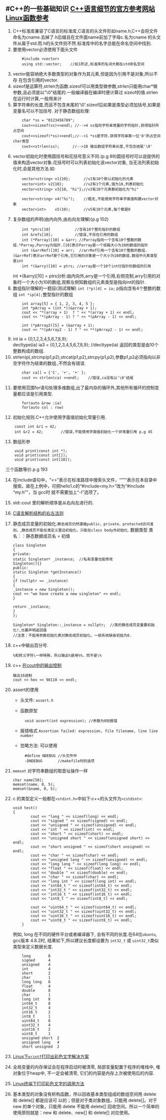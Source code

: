 #C++的一些基础知识
 [C++语言细节的官方参考网站](http://www.cplusplus.com/reference/cctype/)  
 [Linux函数参考](http://linux.die.net/man/3/pthread_join)
[]()
- 

1. C++标准库兼容了C语言的标准库,C语言的头文件形如name.h,C++会将文件命名为cname.去掉了.h后缀且在文件面name前加了字母c.名为cname	的头文件从属于std.而.h的头文件则不然.标准库中的名字总能在命名空间中找到.
2. 要使用vector必须使用下面头文件
    ```
        #include <vector>
        using std::vector;    //如1所述,标准库的名词大都在std命名空间
    ```
3. vector能容纳绝大多数类型的对象作为其元素,但是因为引用不是对象,所以不存      在包含引用的vector.
4. sizeof是运算符,strlen为函数.sizeof可以用类型做参数,strlen只能用char*做参数,且必须是以"\0"结尾的.一般编译器在编译时便计算过	sizeof的值.strlen在运行时计算,一般用来计
5. 算字符串的长度,而且不包含末尾的'\0'.sizeof后如果是类型必须加括号,如果是变量名可以不加括号.
	对于静态数组处理:
	```
	    char *ss = "0123456789";
	    cout<<sizeof(ss)<<endl; //-->4 ss指向字符串常量的字符指针,获得指针所占空间
	    cout<<sizeof(*ss)<<endl;//-->1 *ss是字符.获得字符串第一位'0'所占空间char类型
	    cout<<strlen(ss);      //-->10 输出数组字符串长度,不包含结尾'\0'
	```
6. vector初始化时使用圆括号和花括号意义不同.(p.g 89)圆括号时可以说提供的值来构造vector对象.花括号时可以列表初始化该vector对象,	当无法列表初始化时,会是其他方法.如:
	```
	    vector<string> v1{10};      //v1有10个默认初始化的元素
	    vector<int> v2{10};         //v2有1个元素,值为10,列表初始化
	    vector<string> v3{10, "hi"};//v3有10个元素都初始化为"hi"
	
	    vector<string> v4("hi");    //粗无,不能使用字符串字面值构建vector对象
	    vector<int>    v5(10);      //v5有10个元素,每个都是0
	```
7. 复杂数组的声明(由内向外,由右向左理解)(p.g 102)
	```
	    int *ptrs[10]           //含有10个整形指针的数组
	    int &refs[10];          //错误,不存在引用的数组
	    int (*Parray)[10] = &arr; //Parray指向一个含有10个整数的数组.*Parray,Parray为指针.[10]表示Parray是一个纸箱大小为10的数组的指针
	    int (&arrRef)[10] = arr;  //arrRef引用一个含有10个整数的数组.(&arrRef)表示arrRef是个引用,它引用的对象是一个大小为10的数组.数组中元素类型是int
	    int *(&arry)[10] = ptrs; //array是一个10个int行指针的数组的引用
	```
    int *(&arry)[10] = ptrs分析:由内向外,arry是一个引用,右侧克制,arry引用的对象时一个大小为10的数组,观察左侧知数组的元素类型是指向int的指针.
8. 数组指针理解的一题目(测试理解)
    `int (*p)[4] = ia;` p指向含有4个整数的数组
    `int *ip[4];`整型指针的数组
	```
	    int array[5] = { 1, 2, 3, 4, 5 };
	    int *pArray = (int *)(&array + 1);
	    cout << "*(array + 1)  ? " << *(array + 1) << endl;
	    cout << "*(pArray - 1) ? " << *(pArray - 1) << endl;
	
	    int (*pArray2)[5] = (&array + 1);
	    cout << "*(pArray2 - 1) ? " << **(pArray2 - 1) << endl;
	```
9.  int ia = {0,1,2,3,4,5,6,7,8,9};  
	decltype(ia) ia3 = {0,1,2,3,4,5,6,7,8,9};
	//decltype(ia) 返回的类型是由10个整数构成的数组.  
10. strlen(p),strcmp(p1,p2),strcat(p1,p2),strcpy(p1,p2),参数p1,p2必须指向以非空字符作为结束的数组.,不然会有错误.
	```
		char ca[] = {'C', '+', '+' };
		cout << strlen(ca) <<endl;    //错误,ca没有以'\0'结尾
	```
11. 要使用范围for语句处理多维数组,出了最内存的循环外,其他所有循环的控制变量都应该是引用类型.
    ```
        for(auto &row :ia)
        for(auto col : row)
    ```
12. 初始化规则.C++允许使用字面值初始化常量引用.
```
    const int &r1 = 42;
    int &r2 = 42;        //错误,不能使用字面值初始化一个非常量引用 p.g 45
```	
13. 数组形参
```
    void print(const int *);
    void print(const int[]);
    void print(const int[10]);
```
三个函数等价.p.g 193

14. 在include语句中，“<>”表示在标准路径中搜索头文件，““””表示在本目录中搜索。故在上例中，可把hello1.c的“#include<my.h>”改为“#include “my.h””，当 gcc时 就不需要加上“-I”选项了。
15. std::cout 里的解析顺序是从右向左进行的.
16. [C语言解析结构的右左法则](http://www.cnblogs.com/ficow/p/5282066.html)
17. 静态成员变量的初始化.`静态成员仍然遵循public，private，protected访问准则。`,`静态成员不能在类定义里边初始化，只能在class body外初始化`.
数据类型 类名：：静态数据成员名 = 初值


		class Singleton
		{
		private:
		static Singleton* _instance;  //私有变量也能修改
		Singleton(){}
		public:
		static Singleton *getInstance()
		{
		if (nullptr == _instance)
		{
		_instance = new Singleton();
		cout << "we have create a new singleton" << endl;
		}
	
		return _instance;
		}
		};
	
		Singleton* Singleton::_instance = nullptr;  //类的静态成员变量要初始化!,也要声明返回值
		//注意：不能用参数初始化表对静态成员初始化。一般系统缺省初始为0.

18. c++中输出百分号.

		%和转义字符\一样特殊，所以输出%是用%%，而不是\%

19. c++ [在cout中的输出控制](http://www.cnblogs.com/lucyjiayou/archive/2012/01/04/2312225.html)
		
		输出16进制
		cout << hex << 98110 << endl;

20. assert的使用
	- 头文件: `assert.h`
	- 函数原型

			void assert(int expression); //参数为0则报错

	- 报错格式 `Assertion failed: expression, file filename, line line number `
	- 忽略方法: 可以使用

			#define NDEBUG //头文件中
			-DNDEBUG	   //makefile时的选项
21. `memset` 对字符串数组的取首址操作一样 

		char name[50];
		memset(name, 0, 5);
		memset(&name, 0, 5);

22. c 的类型定义一般都在`<stdint.h>`中如下:c++的头文件为`<cstdint>`:

		void test()
        {
                cout << "long " << sizeof(long) << endl;
                cout << "signed " << sizeof(signed) << endl;
                cout << "unsigned " << sizeof(unsigned) << endl;
                cout << "int " << sizeof(int) << endl;
                cout << "short " << sizeof(short) << endl;
                cout << "unsigned short " << sizeof(unsigned short) << endl;
                cout << "short unsigned " << sizeof(short unsigned) << endl;
                cout << "char " << sizeof(char) << endl;
                cout << "unsigned long " << sizeof(unsigned) << endl;
                cout << "long long " << sizeof(long long) << endl;
                cout << "float " << sizeof(float) << endl;
                cout << "double " << sizeof(double) << endl;
                cout << "char " << sizeof(char) << endl;
                cout << "long int " << sizeof(long int) << endl;
                cout << "int64_t " << sizeof(int64_t) << endl;
                cout << "int32_t " << sizeof(int32_t) << endl;
                cout << "int16_t " << sizeof(int16_t) << endl;
                cout << "int8_t " << sizeof(int8_t) << endl;

                cout << "uint64_t " << sizeof(uint64_t) << endl;
                cout << "uint32_t " << sizeof(uint32_t) << endl;
                cout << "uint16_t " << sizeof(uint16_t) << endl;
                cout << "uint8_t " << sizeof(uint8_t) << endl;
            }

	例如, long 在不同的硬件平台或者编译器下, 会有不同的长度.在64位`ubuntu`, gcc版本 4.8.2时, 结果如下,所以建议长度都设置为 `int32_t` 或 `uint32_t`类似类型来定义数据长度.

			long 		8
			signed 		4
			unsigned 	4
			int 		4
			short 		2			
			char 		1			
			long long 	8
			float 		4
			double 		8
			char 		1
			long int 	8
			int64_t 	8
			int32_t 	4
			int16_t 	2
			int8_t 		1
			uint64_t 	8
			uint32_t 	4
			uint16_t 	2
			uint8_t 	1
			unsigned short  2
			unsigned long   4
			short unsigned  2
            
23. [Linux下`printf`打印出彩色文字解决方案](http://nulls.cc/linux-printf-color.html)
24. 全局变量的内存保证会在程序启动时被清零, 局部变量配置于程序的堆栈中, 堆对象位于heap中, 不一定会被清零, 它们的内容是内存上次被使用后的内容.
25. [Linux终端下打印彩色文字的调用方法](http://www.cnblogs.com/clover-toeic/p/4031618.html)
26. 基本类型的对象没有析构函数，所以回收基本类型组成的数组空间用 delete 和 delete[] 都是应该可 以的；但是对于类对象数组，只能用 delete[]。对于 new 的单个对象，只能用 delete 不能用 delete[] 回收空间。所以一个简单的使用原则就是：new 和 delete、new[] 和 delete[] 对应使用。



			
